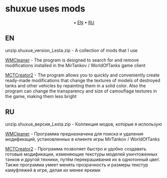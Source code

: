 # shuxue uses mods

<p align="center">
	&bull; <a href="#en">EN</a> &bull; <a href="#ru">RU</a> 
</p>

## EN

unzip.shuxue_version_Lesta.zip - A collection of mods that I use

[WMCleaner](https://koreanrandom.com/forum/topic/40734-wmcleaner-%D0%BF%D0%BE%D0%B8%D1%81%D0%BA-%D0%B8-%D1%83%D0%B4%D0%B0%D0%BB%D0%B5%D0%BD%D0%B8%D0%B5-%D0%BC%D0%BE%D0%B4%D0%BE%D0%B2-%D0%B2%D0%BE%D1%81%D1%81%D1%82%D0%B0%D0%BD%D0%BE%D0%B2%D0%BB%D0%B5%D0%BD%D0%B8%D0%B5-pathsxml-%D0%BE%D1%87%D0%B8%D1%81%D1%82%D0%BA%D0%B0-%D0%BA%D1%8D%D1%88%D0%B0-%D0%BA%D0%BB%D0%B8%D0%B5%D0%BD%D1%82%D0%B0-%D0%B8%D0%B3%D1%80%D1%8B-%D0%B2%D0%B5%D1%80%D1%81%D0%B8%D1%8F-142-%D0%B4%D0%B0%D1%82%D0%B0-10012025/#comments) - The program is designed to search for and remove modifications installed in the MirTankov / WorldOfTanks game client

[MCTCreator2](https://koreanrandom.com/forum/topic/40734-wmcleaner-%D0%BF%D0%BE%D0%B8%D1%81%D0%BA-%D0%B8-%D1%83%D0%B4%D0%B0%D0%BB%D0%B5%D0%BD%D0%B8%D0%B5-%D0%BC%D0%BE%D0%B4%D0%BE%D0%B2-%D0%B2%D0%BE%D1%81%D1%81%D1%82%D0%B0%D0%BD%D0%BE%D0%B2%D0%BB%D0%B5%D0%BD%D0%B8%D0%B5-pathsxml-%D0%BE%D1%87%D0%B8%D1%81%D1%82%D0%BA%D0%B0-%D0%BA%D1%8D%D1%88%D0%B0-%D0%BA%D0%BB%D0%B8%D0%B5%D0%BD%D1%82%D0%B0-%D0%B8%D0%B3%D1%80%D1%8B-%D0%B2%D0%B5%D1%80%D1%81%D0%B8%D1%8F-142-%D0%B4%D0%B0%D1%82%D0%B0-10012025/#comments) - The program allows you to quickly and conveniently create ready-made modifications that change the textures of models of destroyed tanks and other vehicles by repainting them in a solid color. Also the program can change the transparency and size of camouflage textures in the game, making them less bright

## RU

unzip.shuxue_версия_Lesta.zip - Коллекция модов, которые я использую

[WMCleaner](https://koreanrandom.com/forum/topic/40734-wmcleaner-%D0%BF%D0%BE%D0%B8%D1%81%D0%BA-%D0%B8-%D1%83%D0%B4%D0%B0%D0%BB%D0%B5%D0%BD%D0%B8%D0%B5-%D0%BC%D0%BE%D0%B4%D0%BE%D0%B2-%D0%B2%D0%BE%D1%81%D1%81%D1%82%D0%B0%D0%BD%D0%BE%D0%B2%D0%BB%D0%B5%D0%BD%D0%B8%D0%B5-pathsxml-%D0%BE%D1%87%D0%B8%D1%81%D1%82%D0%BA%D0%B0-%D0%BA%D1%8D%D1%88%D0%B0-%D0%BA%D0%BB%D0%B8%D0%B5%D0%BD%D1%82%D0%B0-%D0%B8%D0%B3%D1%80%D1%8B-%D0%B2%D0%B5%D1%80%D1%81%D0%B8%D1%8F-142-%D0%B4%D0%B0%D1%82%D0%B0-10012025/#comments) - Программа предназначена для поиска и удаления модификаций, установленных в клиенте игры MirTankov / WorldOfTanks

[MCTCreator2](https://koreanrandom.com/forum/topic/40734-wmcleaner-%D0%BF%D0%BE%D0%B8%D1%81%D0%BA-%D0%B8-%D1%83%D0%B4%D0%B0%D0%BB%D0%B5%D0%BD%D0%B8%D0%B5-%D0%BC%D0%BE%D0%B4%D0%BE%D0%B2-%D0%B2%D0%BE%D1%81%D1%81%D1%82%D0%B0%D0%BD%D0%BE%D0%B2%D0%BB%D0%B5%D0%BD%D0%B8%D0%B5-pathsxml-%D0%BE%D1%87%D0%B8%D1%81%D1%82%D0%BA%D0%B0-%D0%BA%D1%8D%D1%88%D0%B0-%D0%BA%D0%BB%D0%B8%D0%B5%D0%BD%D1%82%D0%B0-%D0%B8%D0%B3%D1%80%D1%8B-%D0%B2%D0%B5%D1%80%D1%81%D0%B8%D1%8F-142-%D0%B4%D0%B0%D1%82%D0%B0-10012025/#comments) - Программа позволяет быстро и удобно создавать готовые модификации, изменяющие текстуры моделей уничтоженных танков и другой техники, путём перекрашивания их в однотонный цвет. Также программа умеет менять прозрачность и размеры текстур камуфляжей в игре, делая их менее яркими